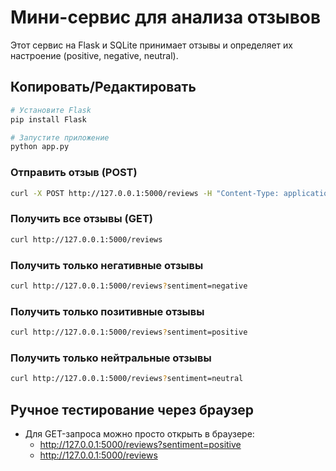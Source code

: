 # Мини-сервис для анализа отзывов

Этот сервис на Flask и SQLite принимает отзывы и определяет их настроение (positive, negative, neutral).

## Копировать/Редактировать

```bash
# Установите Flask
pip install Flask

# Запустите приложение
python app.py
```

### Отправить отзыв (POST)

```bash
curl -X POST http://127.0.0.1:5000/reviews -H "Content-Type: application/json" -d "{\"text\": \"Очень хороший отель,рекомендую!\"}"
```

### Получить все отзывы (GET)

```bash
curl http://127.0.0.1:5000/reviews

```

### Получить только негативные отзывы

```bash
curl http://127.0.0.1:5000/reviews?sentiment=negative
```
### Получить только позитивные отзывы

```bash
curl http://127.0.0.1:5000/reviews?sentiment=positive
```
### Получить только нейтральные отзывы

```bash
curl http://127.0.0.1:5000/reviews?sentiment=neutral
```
## Ручное тестирование через браузер

- Для GET-запроса можно просто открыть в браузере:
  - http://127.0.0.1:5000/reviews?sentiment=positive
  - http://127.0.0.1:5000/reviews 